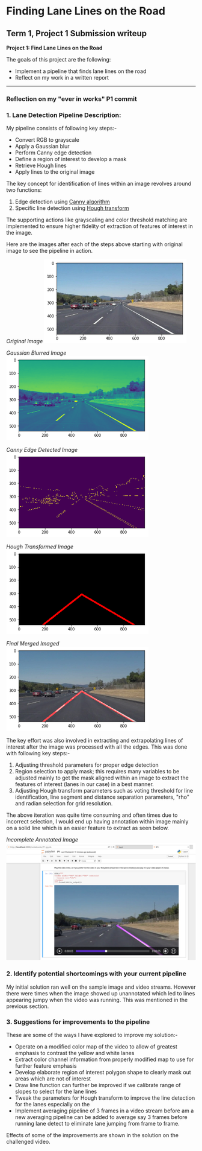 # **Finding Lane Lines on the Road** 

## Term 1, Project 1 Submission writeup

**Project 1: Find Lane Lines on the Road**

The goals of this project are the following:
* Implement a pipeline that finds lane lines on the road
* Reflect on my work in a written report


[//]: # (Image References)

[image1]: ./test_images_output/original.png "Original"
[image2]: ./test_images_output/gaussian.png "Gaussian"
[image3]: ./test_images_output/canny.png "Canny-Edges"
[image4]: ./test_images_output/hough.png "Hough Transformed"
[image5]: ./test_images_output/merge.png "Merged"
[image6]: ./test_images_output/Unannotated_left_lane.PNG "Incomplete annotated"

---

### Reflection on my "ever in works" P1 commit

### 1. Lane Detection Pipeline Description: 

My pipeline consists of following key steps:-

 - Convert RGB to grayscale 
 - Apply a Gaussian blur 
 - Perform Canny edge detection 
 - Define a region of interest to develop a mask 
 - Retrieve Hough lines  
 - Apply lines to  the original image

The key concept for identification of lines within an image revolves around two functions: 

 1. Edge detection using [Canny algorithm](https://en.wikipedia.org/wiki/Canny_edge_detector)
 2. Specific line detection using [Hough transform](https://alyssaq.github.io/2014/understanding-hough-transform/)

The supporting actions like grayscaling and color threshold matching are implemented to ensure higher fidelity of extraction of features of interest in the image.

Here are the images after each of the steps above starting with original image to see the pipeline in action.

*Original Image*
![alt text][image1]

*Gaussian Blurred Image*
![alt text][image2]

*Canny Edge Detected Image*
![alt text][image3]

*Hough Transformed Image*
![alt text][image4]

*Final Merged Imaged*
![alt text][image5]

The key effort was also involved in extracting and extrapolating lines of interest after the image was processed with all the edges. This was done with following key steps:-

 1. Adjusting threshold parameters for proper edge detection
 2. Region selection to apply mask; this requires many variables to be adjusted mainly to get the mask aligned within an image to extract the features of interest (lanes in our case) in a best manner.
 3. Adjusting Hough transform parameters such as voting threshold for line identification, line segment and distance separation parameters, "rho" and radian selection for grid resolution.

The above iteration was quite time consuming and often times due to incorrect selection, I would end up having annotation within image mainly on a solid line which is an easier feature to extract as seen below.

*Incomplete Annotated Image*
![alt text][image6]


### 2. Identify potential shortcomings with your current pipeline

My initial solution ran well on the sample image and video streams. 
However there were times when the image showed up unannotated which led to lines appearing jumpy when the video was running. This was mentioned in the previous section. 


### 3. Suggestions for improvements to the pipeline

These are some of the ways I have explored to improve my solution:-

 - Operate on a modified color map of the video to allow of greatest  emphasis to contrast the yellow and white lanes
 - Extract color channel information from properly modified map to use for further feature emphasis 
 - Develop elaborate region of interest polygon shape to clearly mask out areas which are not of interest
 - Draw line function can further be improved if we calibrate range of slopes to select for the lane lines
 - Tweak the parameters for Hough transform to improve the line detection for the lanes especially on the
 - Implement averaging pipeline of 3 frames in a video stream before am a new averaging pipeline can be added to average say 3 frames before running lane detect to eliminate lane jumping from frame to frame.

Effects of some of the improvements are shown in the solution on the challenged video. 
